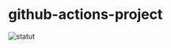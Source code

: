 # github-actions-project
![statut](https://github.com/Valandr/github-actions-project/actions/workflows/main.yml/badge.svg)
